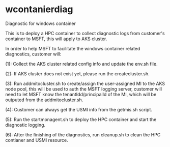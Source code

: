 # wcontanierdiag
Diagnostic for windows container

This is to deploy a HPC container to collect diagnostic logs from customer's container to MSFT, this will apply to AKS cluster.

In order to help MSFT to facilitate the windows container related diagnostics, customer will: 

(1): Collect the AKS cluster related config info and update the env.sh file.

(2): If AKS cluster does not exist yet, please run the createcluster.sh.

(3): Run addmitocluster.sh to create/assign the user-assigned MI to the AKS node pool, this will be used to auth the MSFT logging server, customer will need to let MSFT know the tenantIdd/principalId of the MI, which will be outputed from the addmitocluster.sh.

(4): Customer can always get the USMI info from the getmis.sh script.

(5): Run the startmonagent.sh to deploy the HPC container and start the diagnostic logging. 

(6): After the finishing of the diagnostics, run cleanup.sh to clean the HPC contianer and USMI resource.
